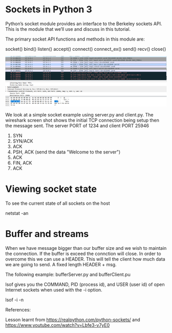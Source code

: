 # Sockets in Python 3

Python’s socket module provides an interface to the Berkeley sockets API. This is the module that we’ll use and discuss in this tutorial.

The primary socket API functions and methods in this module are:

socket()
bind()
listen()
accept()
connect()
connect_ex()
send()
recv()
close()

![TCP Connection](tcpCapture.PNG)

We look at a simple socket example using server.py and client.py.  The wireshark screen shot shows the initial TCP connection
being setup then the message sent.  The server PORT of 1234 and client PORT 25946 
1.  SYN
2.  SYN/ACK
3.  ACK
4.  PSH, ACK (send the data "Welcome to the server")
5.  ACK
6.  FIN, ACK
7.  ACK

# Viewing socket state

To see the current state of all  sockets on the host

netstat -an

# Buffer and streams

When we have message bigger than our buffer size and we wish to maintain the connection.  If the buffer is exceed the connction will close.  In order to overcome this we can use a HEADER.  This will tell the client how much data we are going to send.  A fixed length HEADER + msg.

The following example:  bufferServer.py and bufferClient.pu

lsof gives you the COMMAND, PID (process id), and USER (user id) of open Internet sockets when used with the -i option.

lsof -i -n

References:

Lesson learnt from https://realpython.com/python-sockets/ and https://www.youtube.com/watch?v=Lbfe3-v7yE0

